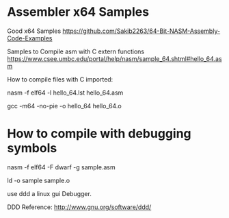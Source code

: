 # Assembler x64 Samples

Good x64 Samples https://github.com/Sakib2263/64-Bit-NASM-Assembly-Code-Examples

Samples to Compile asm with C extern functions https://www.csee.umbc.edu/portal/help/nasm/sample_64.shtml#hello_64.asm

How to compile files with C imported:

nasm -f elf64 -l hello_64.lst  hello_64.asm

gcc -m64 -no-pie -o hello_64  hello_64.o

# How to compile with debugging symbols   

nasm -f elf64 -F dwarf -g  sample.asm   

ld -o sample sample.o   

use ddd a linux gui Debugger.   

DDD Reference:  http://www.gnu.org/software/ddd/



